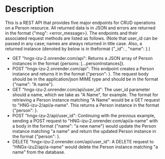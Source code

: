 # Description
This is a REST API that provides five major endpoints for CRUD operations on a 
Person resource. All returned data is in JSON and errors are returned in the
format {"msg": <error_message>}. The endpoints and their associated request
methods are listed as follows. (Note that user_id can be passed in any case;
names are always returned in title case. Also, a returned instance (denoted by
<personInstance> below is in theformat {"_id": <instance id>, "name": <instance
name>}.) 

* GET "hngx-izu-2.onrender.com/api": Returns a JSON array of Person instances
in the format {persons: [...personInstances]}.
* POST "hngx-izu-2.onrender.com/api": This endpoint creates a Person instance
and returns it in the format {"person": <personInstance>}.
The request body should be in the application/json MIME type and should be in
the format {"name": "A name"}.
* GET "hngx-izu-2.onrender.com/api/user_id": The user_id parameter should a
name, which we take as "A Name", for example. The format for retrieving a
Person instance matching  "A Name" would be a GET request to
"HNG-izu-2/api/a-name". This returns a Person instance in the format {"person":
<personInstance>}.
* POST "hngx-izu-2/api/user_id": Continuing with the previous example, sending
a POST request to "HNG-izu-2.onrender.com/api/a-name" with a body in the format
{"name": "a new name"} would update the Person instance matching "a name" and
return the updated Person instance in the format {"person": <personInstance>}.
* DELETE "hngx-izu-2.onrender.com/api/user_id": A DELETE request to "HNGx-izu2/api/a-name"
would delete the Person instance matching "a name" from the database.